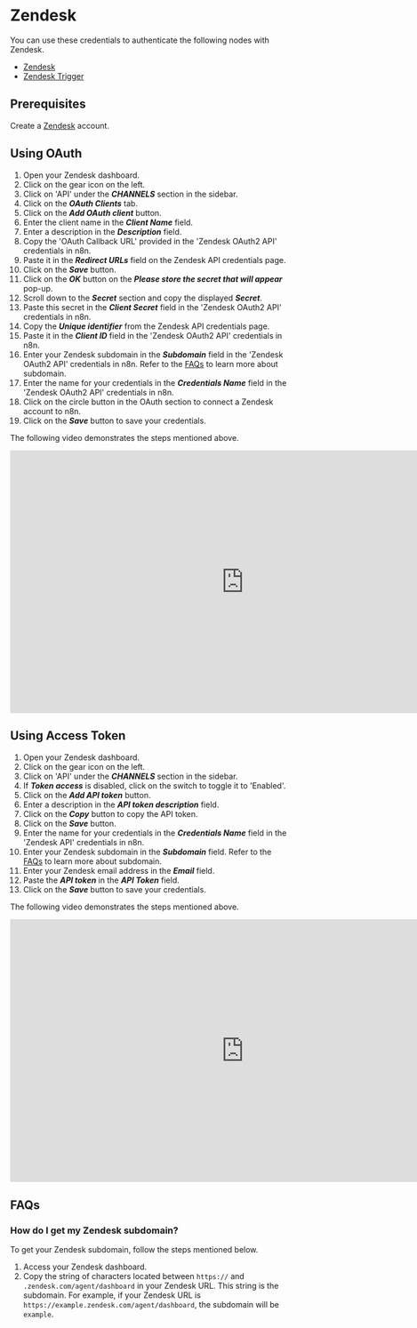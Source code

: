 # Zendesk

You can use these credentials to authenticate the following nodes with Zendesk.
- [Zendesk](/workflow/integrations/nodes/workflow-nodes-base.zendesk/)
- [Zendesk Trigger](/workflow/integrations/trigger-nodes/workflow-nodes-base.zendeskTrigger/)

## Prerequisites

Create a [Zendesk](https://zendesk.com/) account.

## Using OAuth

1. Open your Zendesk dashboard.
2. Click on the gear icon on the left.
3. Click on 'API' under the ***CHANNELS*** section in the sidebar.
4. Click on the ***OAuth Clients*** tab.
5. Click on the ***Add OAuth client*** button.
6. Enter the client name in the ***Client Name*** field.
7. Enter a description in the ***Description*** field.
8. Copy the 'OAuth Callback URL' provided in the 'Zendesk OAuth2 API' credentials in n8n.
9. Paste it in the ***Redirect URLs*** field on the Zendesk API credentials page.
10. Click on the ***Save*** button.
11. Click on the ***OK*** button on the ***Please store the secret that will appear*** pop-up.
12. Scroll down to the ***Secret*** section and copy the displayed ***Secret***.
13. Paste this secret in the ***Client Secret*** field in the 'Zendesk OAuth2 API' credentials in n8n.
14. Copy the ***Unique identifier*** from the Zendesk API credentials page.
15. Paste it in the ***Client ID*** field in the 'Zendesk OAuth2 API' credentials in n8n.
16. Enter your Zendesk subdomain in the ***Subdomain*** field in the 'Zendesk OAuth2 API' credentials in n8n. Refer to the [FAQs](#how-do-i-get-my-zendesk-subdomain) to learn more about subdomain.
17. Enter the name for your credentials in the ***Credentials Name*** field in the 'Zendesk OAuth2 API' credentials in n8n.
18. Click on the circle button in the OAuth section to connect a Zendesk account to n8n.
19. Click on the ***Save*** button to save your credentials.

The following video demonstrates the steps mentioned above.

<div class="video-container">
<iframe width="840" height="472.5" src="https://www.youtube.com/embed/ieNHkgUVNhM" frameborder="0" allow="accelerometer; autoplay; clipboard-write; encrypted-media; gyroscope; picture-in-picture" allowfullscreen></iframe>
</div>

## Using Access Token

1. Open your Zendesk dashboard.
2. Click on the gear icon on the left.
3. Click on 'API' under the ***CHANNELS*** section in the sidebar.
4. If ***Token access*** is disabled, click on the switch to toggle it to 'Enabled'.
5. Click on the ***Add API token*** button.
6. Enter a description in the ***API token description*** field.
7. Click on the ***Copy*** button to copy the API token.
8. Click on the ***Save*** button.
9. Enter the name for your credentials in the ***Credentials Name*** field in the 'Zendesk API' credentials in n8n.
10. Enter your Zendesk subdomain in the ***Subdomain*** field. Refer to the [FAQs](#how-do-i-get-my-zendesk-subdomain) to learn more about subdomain.
11. Enter your Zendesk email address in the ***Email*** field.
12. Paste the ***API token*** in the ***API Token*** field.
13. Click on the ***Save*** button to save your credentials.

The following video demonstrates the steps mentioned above.

<div class="video-container">
<iframe width="840" height="472.5" src="https://www.youtube.com/embed/AvduoHrFJdQ" frameborder="0" allow="accelerometer; autoplay; clipboard-write; encrypted-media; gyroscope; picture-in-picture" allowfullscreen></iframe>
</div>

## FAQs

### How do I get my Zendesk subdomain?

To get your Zendesk subdomain, follow the steps mentioned below.
1. Access your Zendesk dashboard.
2. Copy the string of characters located between `https://` and `.zendesk.com/agent/dashboard` in your Zendesk URL. This string is the subdomain. For example, if your Zendesk URL is `https://example.zendesk.com/agent/dashboard`, the subdomain will be `example`.
